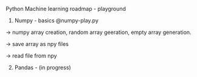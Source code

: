 Python Machine learning roadmap - playground


1. Numpy - basics @numpy-play.py

-> numpy array creation, random array geeration, empty array generation.

-> save array as npy files

-> read file from npy

2. Pandas - (in progress)
